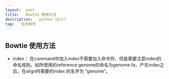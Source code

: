 ```yaml
---
layout:  post      
title:   Bowtie 使用方法
description:   python skill          
tag:   生信软件  
---
```

##  Bowtie 使用方法

+ index： 在command中加入index不需要加入命令符，但是需要注意index的命名规则，如所使用的reference genome的命名为genome.fa，产生index之后，在align时需要的index 的名字为 “genome”。


